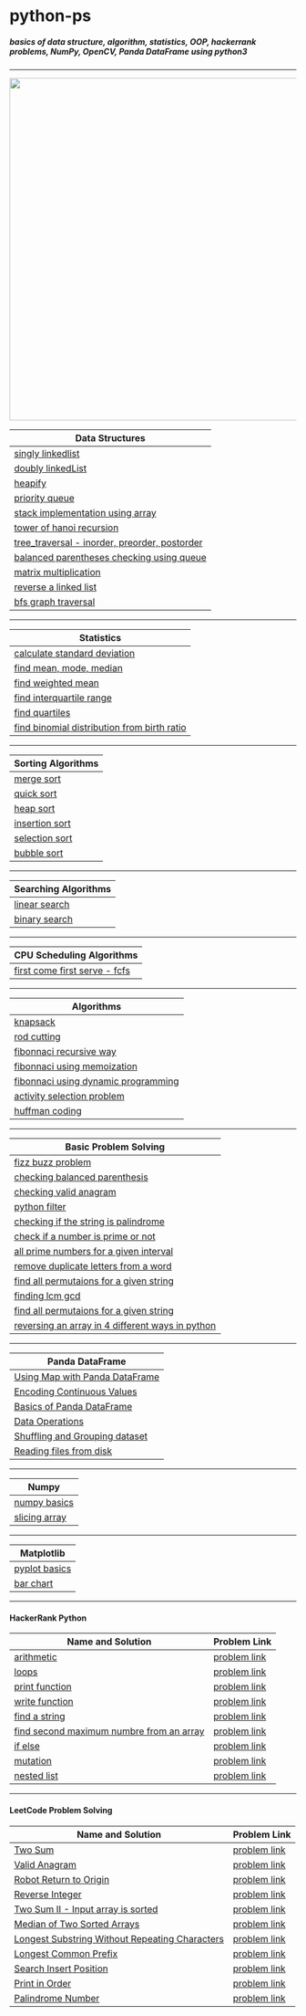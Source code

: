 # python-ps
##### basics of data structure, algorithm, statistics, OOP, hackerrank problems, NumPy, OpenCV, Panda DataFrame using python3
---

<img src="https://github.com/sksoumik/python-ps/blob/master/github-python-ps.jpg" width="600" height="600" />


| Data Structures  | 
| ------------- | 
|[singly linkedlist](https://github.com/sksoumik/python-ps/blob/master/data_structures/SinglyLinkedList.py)  | 
|[doubly linkedList](https://github.com/sksoumik/python-ps/blob/master/data_structures/DoublyLinkedList.py)  | 
|[heapify](https://github.com/sksoumik/python-ps/blob/master/data_structures/Heapify.py)|
|[priority queue](https://github.com/sksoumik/python-ps/blob/master/data_structures/Priority_queue.py)|
|[stack implementation using array](https://github.com/sksoumik/python-ps/blob/master/data_structures/stack_implementation_array.py)|
|[tower of hanoi recursion](https://github.com/sksoumik/python-ps/blob/master/data_structures/tower_of_hanoi_recursion.py)|
|[tree_traversal - inorder, preorder, postorder](https://github.com/sksoumik/python-ps/blob/master/data_structures/tree_traversal.py)|
|[balanced parentheses checking using queue](https://github.com/sksoumik/python-ps/blob/master/data_structures/balanced_parentheses_queue.py)|
|[matrix multiplication](https://github.com/sksoumik/python-ps/blob/master/data_structures/MatrixMultiplication.py)|
|[reverse a linked list](https://github.com/sksoumik/python-ps/blob/master/data_structures/reverse_linked_list.py)|
|[bfs graph traversal](https://github.com/sksoumik/python-ps/blob/master/data_structures/bfs_graph_traversal.py)|
---

| Statistics  | 
| ------------- | 
|[calculate standard deviation](https://github.com/sksoumik/python-ps/blob/master/hacker_rank_10_days_of_statistics/standard_deviation.py)|
|[find mean, mode, median](https://github.com/sksoumik/python-ps/blob/master/hacker_rank_10_days_of_statistics/day_0_problem01_mean_mode_median.py)|
|[find weighted mean](https://github.com/sksoumik/python-ps/blob/master/hacker_rank_10_days_of_statistics/weighted_mean.py)|
|[find interquartile range](https://github.com/sksoumik/python-ps/blob/master/hacker_rank_10_days_of_statistics/interquartile_range.py)|
|[find quartiles](https://github.com/sksoumik/python-ps/blob/master/hacker_rank_10_days_of_statistics/Quartiles.py)|
|[find binomial distribution from birth ratio](https://github.com/sksoumik/python-ps/blob/master/hacker_rank_10_days_of_statistics/binomial_distribution_I.py)|
---

| Sorting Algorithms  | 
| ------------- | 
|[merge sort](https://github.com/sksoumik/Algorithm-Design-and-Analysis/blob/master/Divide%20and%20Conquer/Merge%20Sort.py)|
|[quick sort](https://github.com/sksoumik/python-ps/blob/master/sorting_algorithms/quick_sort.py)|
|[heap sort](https://github.com/sksoumik/python-ps/blob/master/algorithms/heap_sort.py)|
|[insertion sort](https://github.com/sksoumik/Algorithm-Design-and-Analysis/blob/master/Sorting%20Algorithms/InsertionSort.py)|
|[selection sort](https://github.com/sksoumik/python-ps/blob/master/grokking_algorithms/SelectionSort.py)|
|[bubble sort](https://github.com/sksoumik/python-ps/blob/master/algorithms/bubble_sort.py)|
---

| Searching Algorithms  | 
| ------------- | 
|[linear search](https://github.com/sksoumik/Algorithm-Design-and-Analysis/blob/master/Search%20algorithm/LinearSearch.py)|
|[binary search](https://github.com/sksoumik/python-ps/blob/master/grokking_algorithms/BinarySearch.py)|
---

| CPU Scheduling Algorithms  | 
| ------------- | 
|[first come first serve - fcfs](https://github.com/sksoumik/python-ps/blob/master/os_algorithm/fcfs_cpu_scheduling.py)|

---

| Algorithms  | 
| ------------- | 
|[knapsack](https://github.com/sksoumik/Algorithm-Design-and-Analysis/blob/master/Dynamic%20Programming/Knapsack.py)|
|[rod cutting](https://github.com/sksoumik/Algorithm-Design-and-Analysis/blob/master/Dynamic%20Programming/RodCutting.py)|
|[fibonnaci recursive way](https://github.com/sksoumik/Algorithm-Design-and-Analysis/blob/master/Dynamic%20Programming/FibonnaciRecursiveWay.py)|
|[fibonnaci using memoization](https://github.com/sksoumik/Algorithm-Design-and-Analysis/blob/master/Dynamic%20Programming/FibonnaciMemoization.py)|
|[fibonnaci using dynamic programming](https://github.com/sksoumik/Algorithm-Design-and-Analysis/blob/master/Dynamic%20Programming/FibonnaciDP.py)|
|[activity selection problem](https://github.com/sksoumik/Algorithm-Design-and-Analysis/blob/master/Greedy%20Algorithms/ActivitySelectionProblem.py)|
|[huffman coding](https://github.com/sksoumik/Algorithm-Design-and-Analysis/blob/master/Greedy%20Algorithms/Huffman%20Code.py)|
---

| Basic Problem Solving  | 
| ------------- | 
|[fizz buzz problem](https://github.com/sksoumik/python-ps/blob/master/basic_programs/FizzBuzz.py)|
|[checking balanced parenthesis](https://github.com/sksoumik/python-ps/blob/master/basic_programs/balanced_parenthesis.py)|
|[checking valid anagram](https://github.com/sksoumik/python-ps/blob/master/leetCode/ValidAnagram.py)|
|[python filter](https://github.com/sksoumik/python-ps/blob/master/leetCode/Map.py)|
|[checking if the string is palindrome](https://github.com/sksoumik/python-ps/blob/master/basic_programs/palindrome.py)|
|[check if a number is prime or not](https://github.com/sksoumik/python-ps/blob/master/basic_programs/check_prime.py)|
|[all prime numbers for a given interval](https://github.com/sksoumik/python-ps/blob/master/basic_programs/prime_number_for_a_given_interval.py)|
|[remove duplicate letters from a word](https://github.com/sksoumik/python-ps/blob/master/basic_programs/remove_duplicates_from_word.py)|
|[find all permutaions for a given string](https://github.com/sksoumik/python-ps/blob/master/basic_programs/find_all_permutaions.py)|
|[finding lcm gcd](https://github.com/sksoumik/python-ps/blob/master/basic_programs/finding_lcm_gcd.py)|
|[find all permutaions for a given string](https://github.com/sksoumik/python-ps/blob/master/basic_programs/find_all_permutaions.py)|
|[reversing an array in 4 different ways in python](https://github.com/sksoumik/python-ps/blob/master/basic_programs/reversing_a_list.py)|

---
| Panda DataFrame| 
| ------------- | 
|[Using Map with Panda DataFrame](https://github.com/sksoumik/python-ps/blob/master/pandas/apply_map.ipynb)|
|[Encoding Continuous Values](https://github.com/sksoumik/python-ps/blob/master/pandas/categorical_values.ipynb)|
|[Basics of Panda DataFrame](https://github.com/sksoumik/python-ps/blob/master/pandas/data_frame.ipynb)|
|[Data Operations](https://github.com/sksoumik/python-ps/blob/master/pandas/data_operations.ipynb)|
|[Shuffling and Grouping dataset](https://github.com/sksoumik/python-ps/blob/master/pandas/group_sort_shuffle.ipynb)|
|[Reading files from disk](https://github.com/sksoumik/python-ps/blob/master/pandas/reading_files.ipynb)|

---

| Numpy | 
| ------------- | 
|[numpy basics](https://github.com/sksoumik/python-ps/blob/master/numpy/numpy_basics.ipynb)|
|[slicing array](https://github.com/sksoumik/python-ps/blob/master/numpy/slicing.ipynb)|

---

| Matplotlib | 
| ------------- | 
|[pyplot basics](https://github.com/sksoumik/python-ps/blob/master/matplotlib/pyplot.ipynb)|
|[bar chart](https://github.com/sksoumik/python-ps/blob/master/matplotlib/bar_chart_and_csv.ipynb)|

--- 
#### HackerRank Python 
| Name and Solution  | Problem Link | 
| -------------      | ------------------|
|[arithmetic](https://github.com/sksoumik/python-ps/blob/master/hacker_rank_python/Arithmetic.py)| [problem link](https://www.hackerrank.com/challenges/python-arithmetic-operators)|
|[loops](https://github.com/sksoumik/python-ps/blob/master/hacker_rank_python/Loops.py)|[problem link](https://www.hackerrank.com/challenges/python-loops/problem)|
|[print function](https://github.com/sksoumik/python-ps/blob/master/hacker_rank_python/PrintFunction.py)|[problem link](https://www.hackerrank.com/challenges/python-print)|
|[write function](https://github.com/sksoumik/python-ps/blob/master/hacker_rank_python/WriteFunction.py)|[problem link](https://www.hackerrank.com/challenges/write-a-function/problem)|
|[find a string](https://github.com/sksoumik/python-ps/blob/master/hacker_rank_python/find_a_string.py)|[problem link](https://www.hackerrank.com/challenges/find-a-string)|
|[find second maximum numbre from an array](https://github.com/sksoumik/python-ps/blob/master/hacker_rank_python/find_second_maximum_number_in_a_list.py)|[problem link](https://www.hackerrank.com/challenges/find-second-maximum-number-in-a-list/problem)|
|[if else](https://github.com/sksoumik/python-ps/blob/master/hacker_rank_python/ifElse.py)|[problem link](https://www.hackerrank.com/challenges/py-if-else/problem)|
|[mutation](https://github.com/sksoumik/python-ps/blob/master/hacker_rank_python/mutations.py)|[problem link](https://www.hackerrank.com/challenges/python-mutations)|
|[nested list](https://github.com/sksoumik/python-ps/blob/master/hacker_rank_python/nested_lists.py)|[problem link](https://www.hackerrank.com/challenges/nested-list/problem?h_r=next-challenge&h_v=zen)|

--- 
#### LeetCode Problem Solving 
| Name and Solution  | Problem Link | 
| -------------      | ------------------|
|[Two Sum](https://github.com/sksoumik/python-ps/blob/master/leetCode/two_sum.py) | [problem link](https://leetcode.com/problems/two-sum/)|
|[Valid Anagram](https://github.com/sksoumik/python-ps/blob/master/leetCode/ValidAnagram.py) | [problem link](https://leetcode.com/problems/valid-anagram/) |
|[Robot Return to Origin](https://github.com/sksoumik/python-ps/blob/master/leetCode/robot_return_to_origin.py) | [problem link](https://leetcode.com/problems/robot-return-to-origin) |
|[Reverse Integer](https://github.com/sksoumik/python-ps/blob/master/leetCode/reverse_integer.py) | [problem link](https://leetcode.com/problems/reverse-integer/) |
|[Two Sum II - Input array is sorted](https://github.com/sksoumik/python-ps/blob/master/leetCode/two_sum_two.py) | [problem link](https://leetcode.com/problems/two-sum-ii-input-array-is-sorted/) |
|[Median of Two Sorted Arrays](https://github.com/sksoumik/python-ps/blob/master/leetCode/median_of_two_list.py) | [problem link](https://leetcode.com/problems/median-of-two-sorted-arrays/submissions/) |
|[Longest Substring Without Repeating Characters](https://github.com/sksoumik/python-ps/blob/master/leetCode/longest_substring_without_repeating_characters.py) | [problem link](https://leetcode.com/problems/longest-substring-without-repeating-characters/) |
|[Longest Common Prefix](https://github.com/sksoumik/python-ps/blob/master/leetCode/longest_common_prefix.py) | [problem link](https://leetcode.com/problems/longest-common-prefix/) |
|[Search Insert Position](https://github.com/sksoumik/python-ps/blob/master/leetCode/search_insert_position.py) | [problem link](https://leetcode.com/problems/search-insert-position/) |
|[Print in Order](https://github.com/sksoumik/python-ps/blob/master/leetCode/palindrome_number.py) | [problem link](https://leetcode.com/problems/print-in-order/) |
|[Palindrome Number](https://github.com/sksoumik/python-ps/blob/master/leetCode/palindrome_number.py) | [problem link]() |



